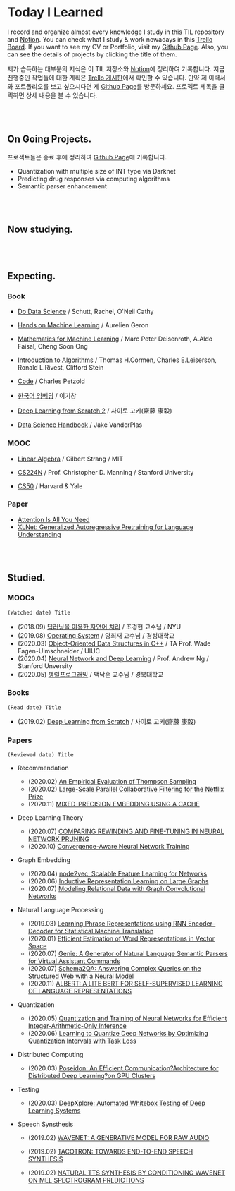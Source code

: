 # Today I Learned

I record and organize almost every knowledge I study in this TIL repository and [Notion](https://www.notion.so/Links-of-jarvis08-3ec5cb8df1bf453e9d78409976da54ab). You can check what I study & work nowadays in this [Trello Board](https://trello.com/b/L2OzHmaz/get-it). If you want to see my CV or Portfolio, visit my [Github Page](https://jarvis08.github.io). Also, you can see the details of projects by clicking the title of them.

제가 습득하는 대부분의 지식은 이 TIL 저장소와 [Notion](https://www.notion.so/Links-of-jarvis08-3ec5cb8df1bf453e9d78409976da54ab)에 정리하여 기록합니다. 지금 진행중인 작업들에 대한 계획은 [Trello 게시판](https://trello.com/b/L2OzHmaz/get-it)에서 확인할 수 있습니다. 만약 제 이력서와 포트폴리오를 보고 싶으시다면 제 [Github Page](https://jarvis08.github.io)를 방문하세요. 프로젝트 제목을 클릭하면 상세 내용을 볼 수 있습니다.

<br><br>

## On Going Projects.

프로젝트들은 종료 후에 정리하여 [Github Page](https://jarvis08.github.io)에 기록합니다.

- Quantization with multiple size of INT type via Darknet
- Predicting drug responses via computing algorithms
- Semantic parser enhancement

<br><br>

## Now studying.

<br><br>

## Expecting.

### Book

- [Do Data Science](https://book.naver.com/bookdb/book_detail.nhn?bid=7363405) / Schutt, Rachel,  O'Neil Cathy

- [Hands on Machine Learning](http://mobile.kyobobook.co.kr/showcase/book/KOR/9791162240731) / Aurelien Geron

- [Mathematics for Machine Learning](https://mml-book.github.io/) / Marc Peter Deisenroth, A.Aldo Faisal, Cheng Soon Ong

- [Introduction to Algorithms](http://www.hanbit.co.kr/store/books/look.php?p_code=B9722727468) / Thomas H.Cormen, Charles E.Leiserson, Ronald L.Rivest, Clifford Stein

- [Code](http://www.charlespetzold.com/books/) / Charles Petzold

- [한국어 임베딩](https://book.naver.com/bookdb/book_detail.nhn?bid=15431390) / 이기창

- [Deep Learning from Scratch 2](http://www.hanbit.co.kr/store/books/look.php?p_code=B8950212853) / 사이토 고키(齋藤 康毅)

- [Data Science Handbook](https://jakevdp.github.io/PythonDataScienceHandbook/) / Jake VanderPlas

### MOOC

- [Linear Algebra](https://www.youtube.com/playlist?list=PLUl4u3cNGP63oMNUHXqIUcrkS2PivhN3k) / Gilbert Strang / MIT

- [CS224N](https://www.youtube.com/watch?v=8rXD5-xhemo&list=PLoROMvodv4rOhcuXMZkNm7j3fVwBBY42z) / Prof. Christopher D. Manning / Stanford University

- [CS50](https://www.edwith.org/cs50) / Harvard & Yale

### Paper

- [Attention Is All You Need](https://arxiv.org/pdf/1706.03762.pdf)
- [XLNet: Generalized Autoregressive Pretraining for Language Understanding](https://arxiv.org/pdf/1906.08237.pdf)

<br><br>

## Studied.

### MOOCs

`(Watched date) Title`

- (2018.09) [딥러닝을 이용한 자연어 처리](https://www.edwith.org/deepnlp/joinLectures/17363) / 조경현 교수님 / NYU
- (2019.08) [Operating System](http://www.kocw.net/home/cview.do?cid=5c3c30382c7bbcf6) / 양희재 교수님 / 경성대학교
- (2020.03) [Object-Oriented Data Structures in C++](https://www.coursera.org/learn/cs-fundamentals-1?#syllabus) / TA Prof. Wade Fagen-Ulmschneider / UIUC
- (2020.04) [Neural Network and Deep Learning](https://www.coursera.org/learn/neural-networks-deep-learning?specialization=deep-learning) / Prof. Andrew Ng / Stanford Unversity
- (2020.05) [병렬프로그래밍](http://www.kocw.net/home/search/kemView.do?kemId=1322170) / 백낙훈 교수님 / 경북대학교


### Books

`(Read date) Title`

- (2019.02) [Deep Learning from Scratch](http://www.hanbit.co.kr/media/community/review_view.html?hbr_idx=3595) / 사이토 고키(齋藤 康毅)


### Papers

`(Reviewed date) Title`

- Recommendation
  - (2020.02) [An Empirical Evaluation of Thompson Sampling](https://papers.nips.cc/paper/2011/file/e53a0a2978c28872a4505bdb51db06dc-Paper.pdf)
  - (2020.02) [Large-Scale Parallel Collaborative Filtering for the Netflix Prize](https://www.researchgate.net/publication/220788980_Large-Scale_Parallel_Collaborative_Filtering_for_the_Netflix_Prize)
  - (2020.11) [MIXED-PRECISION EMBEDDING USING A CACHE](https://arxiv.org/pdf/2010.11305.pdf)
- Deep Learning Theory
  - (2020.07) [COMPARING REWINDING AND FINE-TUNING IN NEURAL NETWORK PRUNING](https://openreview.net/pdf?id=S1gSj0NKvB)
  - (2020.10) [Convergence-Aware Neural Network Training](https://ieeexplore.ieee.org/stamp/stamp.jsp?tp=&arnumber=9218518)
- Graph Embedding
  - (2020.04) [node2vec: Scalable Feature Learning for Networks](https://arxiv.org/abs/1607.00653)
  - (2020.06) [Inductive Representation Learning on Large Graphs](https://arxiv.org/abs/1706.02216)
  - (2020.07) [Modeling Relational Data with Graph Convolutional Networks](https://arxiv.org/pdf/1703.06103.pdf)
- Natural Language Processing
  - (2019.03) [Learning Phrase Representations using RNN Encoder–Decoder for Statistical Machine Translation](https://arxiv.org/pdf/1406.1078.pdf)
  - (2020.01) [Efficient Estimation of Word Representations in Vector Space](https://arxiv.org/pdf/1301.3781.pdf)
  - (2020.07) [Genie: A Generator of Natural Language Semantic Parsers for Virtual Assistant Commands](https://arxiv.org/abs/1904.09020)
  - (2020.07) [Schema2QA: Answering Complex Queries on the Structured Web with a Neural Model](https://arxiv.org/abs/2001.05609)
  - (2020.11) [ALBERT: A LITE BERT FOR SELF-SUPERVISED LEARNING OF LANGUAGE REPRESENTATIONS](https://arxiv.org/pdf/1909.11942.pdf)
- Quantization
  - (2020.05) [Quantization and Training of Neural Networks for Efficient Integer-Arithmetic-Only Inference](https://arxiv.org/abs/1712.05877)
  - (2020.06) [Learning to Quantize Deep Networks by Optimizing Quantization Intervals with Task Loss](https://arxiv.org/abs/1808.05779)
- Distributed Computing

  - (2020.03) [Poseidon: An Efficient Communication?Architecture for Distributed Deep Learning?on GPU Clusters](https://www.usenix.org/conference/atc17/technical-sessions/presentation/zhang)
- Testing

  - (2020.03) [DeepXplore: Automated Whitebox Testing of Deep Learning Systems](https://arxiv.org/abs/1705.06640)
- Speech Synsthesis

  - (2019.02) [WAVENET: A GENERATIVE MODEL FOR RAW AUDIO](https://arxiv.org/pdf/1609.03499.pdf)

  - (2019.02) [TACOTRON: TOWARDS END-TO-END SPEECH SYNTHESIS](https://arxiv.org/pdf/1703.10135.pdf)

  - (2019.02) [NATURAL TTS SYNTHESIS BY CONDITIONING WAVENET ON MEL SPECTROGRAM
    PREDICTIONS](https://arxiv.org/pdf/1712.05884.pdf)
